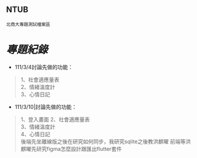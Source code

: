 ## NTUB 
    北商大專題測試檔案區

# _專題紀錄_
- 111/3/4討論先做的功能：
>1、社會適應量表  
2、情緒溫度計  
3、心情日記  

- 111/3/10|討論先做的功能：
>1、登入畫面
2、社會適應量表  
3、情緒溫度計  
4、心情日記  
後端先坐離線版之後在研究如何同步，我研究sqlite之後教洪麒曜
前端等洪麒曜先研究figma怎麼設計跟匯出flutter套件  